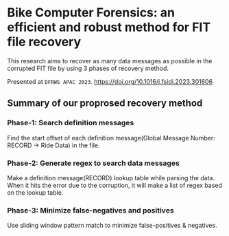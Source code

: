# Bike Computer Forensics: an efficient and robust method for FIT file recovery
This research aims to recover as many data messages as possible in the corrupted FIT file by using 3 phases of recovery method.

Presented at `DFRWS APAC 2023`.
https://doi.org/10.1016/j.fsidi.2023.301606

## Summary of our proprosed recovery method

### Phase-1: Search definition messages
Find the start offset of each definition message(Global Message Number: RECORD -> Ride Data) in the file.

### Phase-2: Generate regex to search data messages
Make a definition message(RECORD) lookup table while parsing the data.
When it hits the error due to the corruption, it will make a list of regex based on the lookup table.

### Phase-3: Minimize false-negatives and positives
Use sliding window pattern match to minimize false-positives & negatives.

